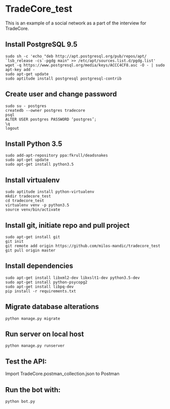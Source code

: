 # TradeCore_test
This is an example of a social network as a part of the interview for TradeCore.

## Install PostgreSQL 9.5
```
sudo sh -c 'echo "deb http://apt.postgresql.org/pub/repos/apt/ `lsb_release -cs`-pgdg main" >> /etc/apt/sources.list.d/pgdg.list'
wget -q https://www.postgresql.org/media/keys/ACCC4CF8.asc -O - | sudo apt-key add -
sudo apt-get update
sudo aptitude install postgresql postgresql-contrib
```
## Create user and change password
```
sudo su - postgres
createdb --owner postgres tradecore
psql
ALTER USER postgres PASSWORD ‘postgres’;
\q
logout
```
## Install Python 3.5
```
sudo add-apt-repository ppa:fkrull/deadsnakes
sudo apt-get update
sudo apt-get install python3.5
```
## Install virtualenv
```
sudo aptitude install python-virtualenv
mkdir tradecore_test
cd tradecore_test
virtualenv venv -p python3.5
source venv/bin/activate
```
## Install git, initiate repo and pull project
```
sudo apt-get install git
git init
git remote add origin https://github.com/milos-mandic/tradecore_test
git pull origin master
```
## Install dependencies
```
sudo apt-get install libxml2-dev libxslt1-dev python3.5-dev
sudo apt-get install python-psycopg2
sudo apt-get install libpq-dev
pip install -r requirements.txt
```
## Migrate database alterations
```
python manage.py migrate
```
## Run server on local host
```
python manage.py runserver
```
## Test the API:
Import TradeCore.postman_collection.json to Postman
## Run the bot with:
```
python bot.py
```